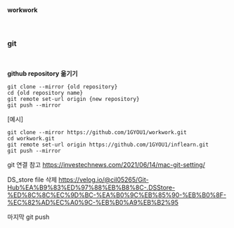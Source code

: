 <h4>workwork</h4>

<br>

### __git__

<br>

__github repository 옮기기__

```
git clone --mirror {old repository}
cd {old repository name}
git remote set-url origin {new repository}
git push --mirror
```

[예시]
```
git clone --mirror https://github.com/1GYOU1/workwork.git
cd workwork.git
git remote set-url origin https://github.com/1GYOU1/inflearn.git
git push --mirror
```

git 연결 참고
https://investechnews.com/2021/06/14/mac-git-setting/

DS_store file 삭제
https://velog.io/@cil05265/Git-Hub%EA%B9%83%ED%97%88%EB%B8%8C-.DSStore-%ED%8C%8C%EC%9D%BC-%EA%B0%9C%EB%85%90-%EB%B0%8F-%EC%82%AD%EC%A0%9C-%EB%B0%A9%EB%B2%95

마지막 git push